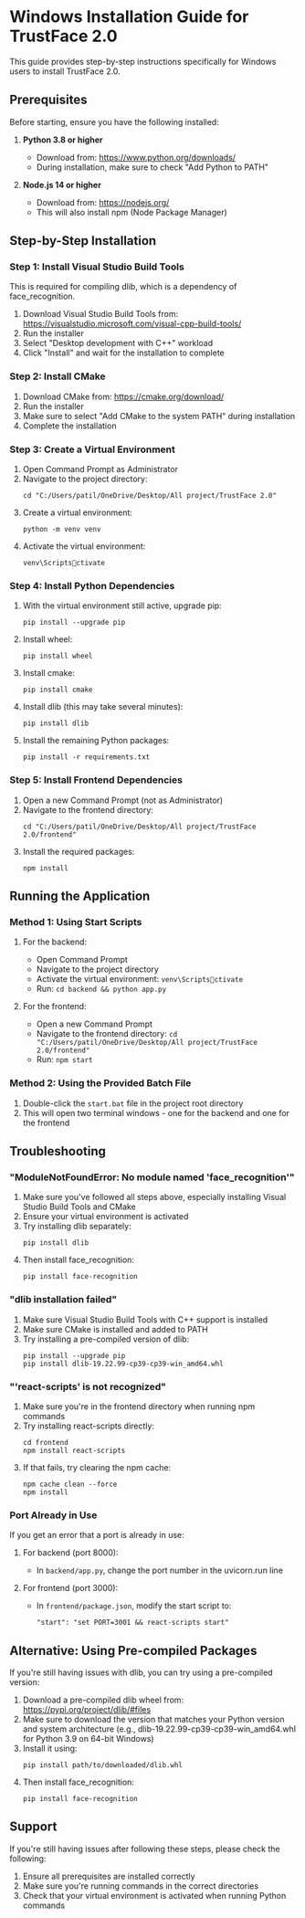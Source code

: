 
# Windows Installation Guide for TrustFace 2.0

This guide provides step-by-step instructions specifically for Windows users to install TrustFace 2.0.

## Prerequisites

Before starting, ensure you have the following installed:

1. **Python 3.8 or higher**
   - Download from: https://www.python.org/downloads/
   - During installation, make sure to check "Add Python to PATH"

2. **Node.js 14 or higher**
   - Download from: https://nodejs.org/
   - This will also install npm (Node Package Manager)

## Step-by-Step Installation

### Step 1: Install Visual Studio Build Tools

This is required for compiling dlib, which is a dependency of face_recognition.

1. Download Visual Studio Build Tools from: https://visualstudio.microsoft.com/visual-cpp-build-tools/
2. Run the installer
3. Select "Desktop development with C++" workload
4. Click "Install" and wait for the installation to complete

### Step 2: Install CMake

1. Download CMake from: https://cmake.org/download/
2. Run the installer
3. Make sure to select "Add CMake to the system PATH" during installation
4. Complete the installation

### Step 3: Create a Virtual Environment

1. Open Command Prompt as Administrator
2. Navigate to the project directory:
   ```
   cd "C:/Users/patil/OneDrive/Desktop/All project/TrustFace 2.0"
   ```
3. Create a virtual environment:
   ```
   python -m venv venv
   ```
4. Activate the virtual environment:
   ```
   venv\Scriptsctivate
   ```

### Step 4: Install Python Dependencies

1. With the virtual environment still active, upgrade pip:
   ```
   pip install --upgrade pip
   ```
2. Install wheel:
   ```
   pip install wheel
   ```
3. Install cmake:
   ```
   pip install cmake
   ```
4. Install dlib (this may take several minutes):
   ```
   pip install dlib
   ```
5. Install the remaining Python packages:
   ```
   pip install -r requirements.txt
   ```

### Step 5: Install Frontend Dependencies

1. Open a new Command Prompt (not as Administrator)
2. Navigate to the frontend directory:
   ```
   cd "C:/Users/patil/OneDrive/Desktop/All project/TrustFace 2.0/frontend"
   ```
3. Install the required packages:
   ```
   npm install
   ```

## Running the Application

### Method 1: Using Start Scripts

1. For the backend:
   - Open Command Prompt
   - Navigate to the project directory
   - Activate the virtual environment: `venv\Scriptsctivate`
   - Run: `cd backend && python app.py`

2. For the frontend:
   - Open a new Command Prompt
   - Navigate to the frontend directory: `cd "C:/Users/patil/OneDrive/Desktop/All project/TrustFace 2.0/frontend"`
   - Run: `npm start`

### Method 2: Using the Provided Batch File

1. Double-click the `start.bat` file in the project root directory
2. This will open two terminal windows - one for the backend and one for the frontend

## Troubleshooting

### "ModuleNotFoundError: No module named 'face_recognition'"

1. Make sure you've followed all steps above, especially installing Visual Studio Build Tools and CMake
2. Ensure your virtual environment is activated
3. Try installing dlib separately:
   ```
   pip install dlib
   ```
4. Then install face_recognition:
   ```
   pip install face-recognition
   ```

### "dlib installation failed"

1. Make sure Visual Studio Build Tools with C++ support is installed
2. Make sure CMake is installed and added to PATH
3. Try installing a pre-compiled version of dlib:
   ```
   pip install --upgrade pip
   pip install dlib-19.22.99-cp39-cp39-win_amd64.whl
   ```

### "'react-scripts' is not recognized"

1. Make sure you're in the frontend directory when running npm commands
2. Try installing react-scripts directly:
   ```
   cd frontend
   npm install react-scripts
   ```
3. If that fails, try clearing the npm cache:
   ```
   npm cache clean --force
   npm install
   ```

### Port Already in Use

If you get an error that a port is already in use:

1. For backend (port 8000):
   - In `backend/app.py`, change the port number in the uvicorn.run line

2. For frontend (port 3000):
   - In `frontend/package.json`, modify the start script to:
     ```
     "start": "set PORT=3001 && react-scripts start"
     ```

## Alternative: Using Pre-compiled Packages

If you're still having issues with dlib, you can try using a pre-compiled version:

1. Download a pre-compiled dlib wheel from: https://pypi.org/project/dlib/#files
2. Make sure to download the version that matches your Python version and system architecture (e.g., dlib-19.22.99-cp39-cp39-win_amd64.whl for Python 3.9 on 64-bit Windows)
3. Install it using:
   ```
   pip install path/to/downloaded/dlib.whl
   ```
4. Then install face_recognition:
   ```
   pip install face-recognition
   ```

## Support

If you're still having issues after following these steps, please check the following:
1. Ensure all prerequisites are installed correctly
2. Make sure you're running commands in the correct directories
3. Check that your virtual environment is activated when running Python commands
